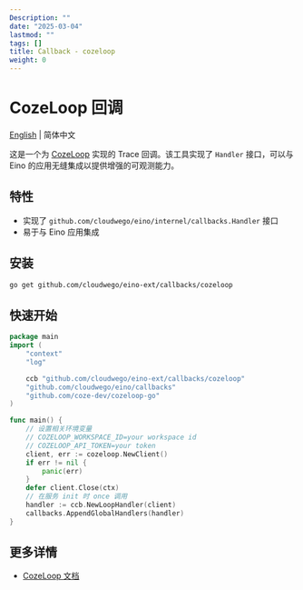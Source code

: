 ```yaml
---
Description: ""
date: "2025-03-04"
lastmod: ""
tags: []
title: Callback - cozeloop
weight: 0
---
```


# CozeLoop 回调

[English](README.md) | 简体中文

这是一个为 [CozeLoop](https://github.com/cloudwego/eino) 实现的 Trace 回调。该工具实现了 `Handler` 接口，可以与 Eino 的应用无缝集成以提供增强的可观测能力。

## 特性

- 实现了 `github.com/cloudwego/eino/internel/callbacks.Handler` 接口
- 易于与 Eino 应用集成

## 安装

```bash
go get github.com/cloudwego/eino-ext/callbacks/cozeloop
```

## 快速开始

```go
package main
import (
	"context"
	"log"

	ccb "github.com/cloudwego/eino-ext/callbacks/cozeloop"
	"github.com/cloudwego/eino/callbacks"
	"github.com/coze-dev/cozeloop-go"
)

func main() {
	// 设置相关环境变量
	// COZELOOP_WORKSPACE_ID=your workspace id
	// COZELOOP_API_TOKEN=your token
	client, err := cozeloop.NewClient()
	if err != nil {
		panic(err)
	}
	defer client.Close(ctx)
	// 在服务 init 时 once 调用
	handler := ccb.NewLoopHandler(client)
	callbacks.AppendGlobalHandlers(handler)
}
```

## 更多详情
- [CozeLoop 文档](https://github.com/coze-dev/cozeloop-go) 